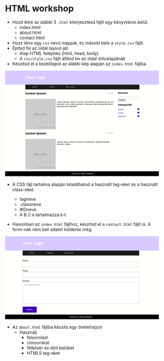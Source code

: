 # HTML workshop

 - Hozd létre az alábbi 3 `.html` kiterjesztésű fájlt egy könyvtáron belül.
   - index.html
   - about.html
   - contact.html
- Hozz létre egy `css` nevű mappát, és másold bele a `style.css` fájlt.
- Építsd fel az oldal layout-ját.
  - Alap HTML felépítés (html, head, body)
  - A `css/style.css` fájlt állítsd be az oldal stíluslapjának
- Készítsd el a kezdőlapot az alábbi kép alapján az `index.html` fájlba.

![index.html](images/home.png)

- A CSS fájl tartalma alapján kitalálhatod a használt tag-eket és a használt class-eket.
  - tagneve
  - .classneve
  - #IDneve
  - A  B        // `A` tartalmazza `B`-t.

- Hasonlóan az `index.html` fájlhoz, készítsd el a `contact.html` fájlt is. A form-nak nem kell adatot küldenie még.

![contact.html](images/contact.png)

- Az `about.html` fájlba készíts egy önéletrajzot
  - Használj
    - felsorolást
    - címsorokat
    - félkövér és dölt betűket
    - HTML5 tag-eket
